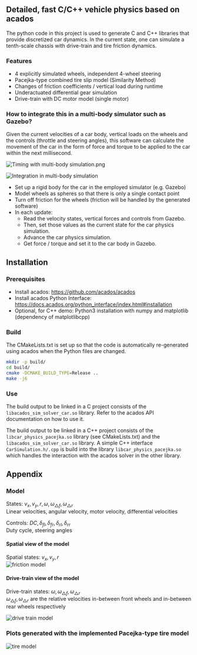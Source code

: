 ## Detailed, fast C/C++ vehicle physics based on acados
The python code in this project is used to generate C and C++ libraries
that provide discretized car dynamics.
In the current state, one can simulate a tenth-scale chassis with drive-train
and tire friction dynamics.

### Features
- 4 explicitly simulated wheels, independent 4-wheel steering
- Pacejka-type combined tire slip model (Similarity Method)
- Changes of friction coefficients / vertical load during runtime
- Underactuated differential gear simulation
- Drive-train with DC motor model (single motor)

### How to integrate this in a multi-body simulator such as Gazebo?
Given the current velocities of a car body, vertical loads on the wheels
and the controls (throttle and steering angles), 
this software can calculate the movement of the car in the form of 
force and torque to be applied to the car within the next millisecond.

![Timing with multi-body simulation.png](doc/interaction_timing_diagram.png)

![Integration in multi-body simulation](doc/multi_body_interaction.png)

- Set up a rigid body for the car in the employed simulator (e.g. Gazebo)
- Model wheels as spheres so that there is only a single contact point
- Turn off friction for the wheels (friction will be handled by the generated software)
- In each update: 
  - Read the velocity states, vertical forces and controls from Gazebo.
  - Then, set those values as the current state for the car physics simulation.
  - Advance the car physics simulation.
  - Get force / torque and set it to the car body in Gazebo.

## Installation
### Prerequisites
- Install acados: https://github.com/acados/acados
- Install acados Python Interface: https://docs.acados.org/python_interface/index.html#installation
- Optional, for C++ demo: Python3 installation with numpy and matplotlib (dependency of matplotlibcpp)

### Build
The CMakeLists.txt is set up so that the code is automatically 
re-generated using acados when the Python files are changed.
```bash
mkdir -p build/
cd build/
cmake -DCMAKE_BUILD_TYPE=Release ..
make -j6
```

### Use
The build output to be linked in a C project consists of the
`libacados_sim_solver_car.so` library.
Refer to the acados API documentation on how to use it.

The build output to be linked in a C++ project consists of the
`libcar_physics_pacejka.so` library (see CMakeLists.txt) and the
`libacados_sim_solver_car.so` library.
A simple C++ interface `CarSimulation.h/.cpp` is build into
the library `libcar_physics_pacejka.so` which handles the interaction
with the acados solver in the other library.


## Appendix

### Model
States: $v_x, v_y, r, \omega, \omega_{\triangle f}, \omega_{\triangle r}$  
Linear velocities, angular velocity, motor velocity, differential velocities
  
Controls: $DC, \delta_{fl},\delta_{fr},\delta_{rl},\delta_{rr}$  
Duty cycle, steering angles

#### Spatial view of the model
Spatial states: $v_x, v_y, r$  
![friction model](doc/spatial_model.png)

#### Drive-train view of the model
Drive-train states: $\omega, \omega_{\triangle f}, \omega_{\triangle r}$  
$\omega_{\triangle f}, \omega_{\triangle r}$ are the relative velocities 
in-between front wheels and in-between rear wheels respectively

![drive train model](doc/drive_train_model.png)

### Plots generated with the implemented Pacejka-type tire model
![tire model](doc/tire_model.png)